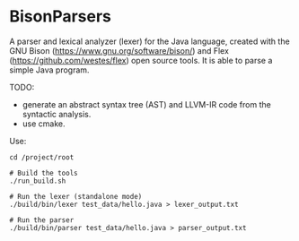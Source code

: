 # BisonParsers
A parser and lexical analyzer (lexer) for the Java language, created with the GNU Bison (https://www.gnu.org/software/bison/) and Flex (https://github.com/westes/flex) open source tools. It is able to parse a simple Java program.

TODO: 
- generate an abstract syntax tree (AST) and LLVM-IR code from the syntactic analysis.
- use cmake.

Use:
```
cd /project/root

# Build the tools
./run_build.sh

# Run the lexer (standalone mode)
./build/bin/lexer test_data/hello.java > lexer_output.txt

# Run the parser
./build/bin/parser test_data/hello.java > parser_output.txt
```